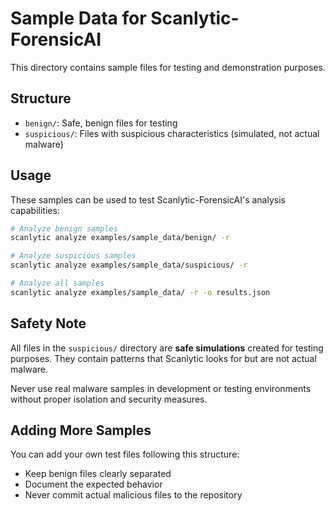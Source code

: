 # Sample Data for Scanlytic-ForensicAI

This directory contains sample files for testing and demonstration purposes.

## Structure

- `benign/`: Safe, benign files for testing
- `suspicious/`: Files with suspicious characteristics (simulated, not actual malware)

## Usage

These samples can be used to test Scanlytic-ForensicAI's analysis capabilities:

```bash
# Analyze benign samples
scanlytic analyze examples/sample_data/benign/ -r

# Analyze suspicious samples
scanlytic analyze examples/sample_data/suspicious/ -r

# Analyze all samples
scanlytic analyze examples/sample_data/ -r -o results.json
```

## Safety Note

All files in the `suspicious/` directory are **safe simulations** created for testing purposes. They contain patterns that Scanlytic looks for but are not actual malware.

Never use real malware samples in development or testing environments without proper isolation and security measures.

## Adding More Samples

You can add your own test files following this structure:
- Keep benign files clearly separated
- Document the expected behavior
- Never commit actual malicious files to the repository
